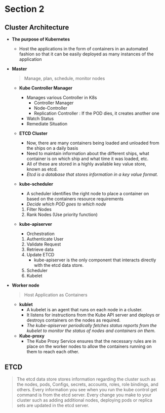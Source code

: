 # Section 2

## Cluster Architecture
- **The purpose of Kubernetes** 
    - Host the applications in the form of containers in an automated fashion so that it can be easily deployed as many instances of the application

- **Master**
    > Manage, plan, schedule, monitor nodes  

    - **Kube Controller Manager**
        - Manages various Controller in K8s
            - Controller Manager
            - Node-Controller
            - Replication Controller : If the POD dies, it creates another one
        - Watch Status
        - Remediate Situation
    - **ETCD Cluster**
        - Now, there are many containers being loaded and unloaded from the ships on a daily basis
        - Need to maintain information about the different ships, what container is on which ship and what time it was loaded, etc.
        - All of these are stored in a highly available key value store, known as etcd.
        - *Etcd is a database that stores information in a key value format.*
    - **kube-scheduler**
        - A scheduler identifies the right node to place a container on based on the containers resource requirements
        - *Decide which POD goes to which node*  
        1) Filter Nodes  
        2) Rank Nodes (Use priority function)  

    - **kube-apiserver**
        - Orchestration  
        1) Authenticate User  
        2) Validate Request  
        3) Retrieve data  
        4) Update ETCD  
            - kube-apiserver is the only component that interacts directly with the etcd data store.  
        5) Scheduler  
        6) Kubelet  

- **Worker node**
    > Host Application as Containers  


    - **kublet**
        - A kubelet is an agent that runs on each node in a cluster.
        - It listens for instructions from the Kube API server and deploys or destroys containers on the nodes as required.
        - *The kube-apiserver periodically fetches status reports from the kubelet to monitor the status of nodes and containers on them.*
    - **Kube-proxy**
        - The Kube Proxy Service ensures that the necessary rules are in place on the worker nodes to allow the containers running on them to reach each other.

## ETCD
> The etcd data store stores information regarding the cluster such as the nodes, pods, Configs, secrets, accounts, roles, role bindings, and others. Every information you see when you run the kube control get command is from the etcd server. Every change you make to your cluster such as adding additional nodes, deploying pods or replica sets are updated in the etcd server.
